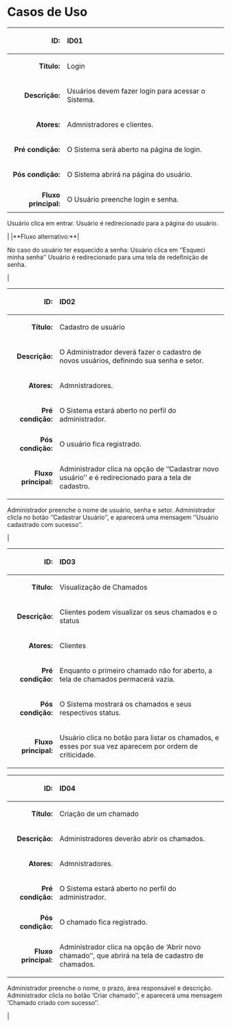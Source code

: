 # Casos de Uso



|**ID:** |<p>**ID01**</p><p></p><p></p>|
| -: | :- |
|**Título:**|<p>Login</p><p></p><p></p>|
|**Descrição:**|<p>Usuários devem fazer login para acessar o Sistema.</p><p></p><p></p>|
|**Atores:**|<p>Admnistradores e clientes.</p><p></p><p></p>|
|**Pré condição:**|<p>O Sistema será aberto na página de login.</p><p></p><p></p>|
|**Pós condição:**|<p>O Sistema abrirá na página do usuário.</p><p></p>|
|**Fluxo principal:**|<p>O Usuário preenche login e senha.
Usuário clica em entrar.
Usuário é redirecionado para a página do usuário.
</p><p></p><p></p>|
|**Fluxo alternativo:**|<p>No caso do usuário ter esquecido a senha:
Usuário clica em ‘’Esqueci minha senha’’
Usuário é redirecionado para uma tela de redefinição de senha.
</p><p></p><p></p>|




|**ID:** |<p>**ID02**</p><p></p><p></p>|
| -: | :- |
|**Título:**|<p>Cadastro de usuário</p><p></p><p></p>|
|**Descrição:**|<p>O Administrador deverá fazer o cadastro de novos usuários, definindo sua senha e setor.</p><p></p><p></p>|
|**Atores:**|<p>Admnistradores.</p><p></p><p></p>|
|**Pré condição:**|<p>O Sistema estará aberto no perfil do administrador. </p><p></p>|
|**Pós condição:**|<p>O usuário fica registrado. </p><p></p>|
|**Fluxo principal:**|<p>Administrador clica na opção de ‘’Cadastrar novo usuário’’ e é redirecionado para a tela de cadastro.
  Administrador preenche o nome de usuário, senha e setor. 
  Administrador clicla no botão ‘’Cadastrar Usuário’’, e aparecerá uma mensagem ‘’Usuário cadastrado com sucesso’’.</p><p></p><p></p>|




















|**ID:** |<p>**ID03**</p><p></p><p></p>|
| -: | :- |
|**Título:**|<p>Visualização de Chamados</p><p></p><p></p>|
|**Descrição:**|<p>Clientes podem visualizar os seus chamados e o status</p><p></p><p></p>|
|**Atores:**|<p>Clientes</p><p></p><p></p>|
|**Pré condição:**|<p>Enquanto o primeiro chamado não for aberto, a tela de chamados permacerá vazia.</p><p></p><p></p>|
|**Pós condição:**|<p>O Sistema mostrará os chamados e seus respectivos status.</p><p></p>|
|**Fluxo principal:**|<p>Usuário clica no botão para listar os chamados, e esses por sua vez aparecem por ordem de criticidade.</p><p></p><p></p>|





|**ID:** |<p>**ID04**</p><p></p><p></p>|
| -: | :- |
|**Título:**|<p>Criação de um chamado</p><p></p><p></p>|
|**Descrição:**|<p>Administradores deverão abrir os chamados.</p><p></p><p></p>|
|**Atores:**|<p>Admnistradores.</p><p></p><p></p>|
|**Pré condição:**|<p>O Sistema estará aberto no perfil do administrador. </p><p></p>|
|**Pós condição:**|<p>O chamado fica registrado.</p><p></p>|
|**Fluxo principal:**|<p>Administrador clica na opção de ‘Abrir novo chamado’’, que abrirá na tela de cadastro de chamados.
  Administrador preenche o nome, o prazo, área responsável e descrição.
  Administrador clicla no botão ‘Criar chamado’’, e aparecerá uma mensagem ‘Chamado criado com sucesso’’.</p><p></p><p></p>|

